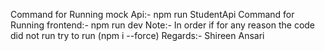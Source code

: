 Command for Running mock Api:- npm run StudentApi
Command for Running frontend:- npm run dev 
Note:- In order if for any reason the code did not run try to run (npm i --force)
Regards:- Shireen Ansari